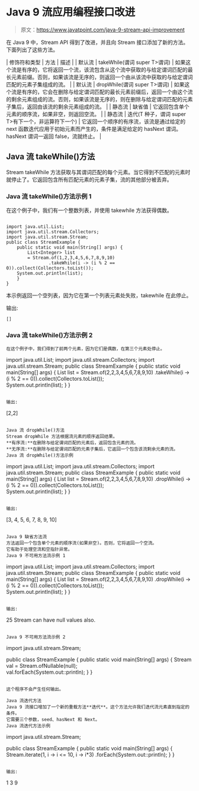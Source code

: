 # Java 9 流应用编程接口改进

> 原文：<https://www.javatpoint.com/java-9-stream-api-improvement>

在 Java 9 中，Stream API 得到了改进，并且向 Stream 接口添加了新的方法。下面列出了这些方法。

| 修饰符和类型 | 方法 | 描述 |
| 默认流 | takeWhile(谓词 super T>谓词) | 如果这个流是有序的，它将返回一个流，该流包含从这个流中获取的与给定谓词匹配的最长元素前缀。否则，如果该流是无序的，则返回一个由从该流中获取的与给定谓词匹配的元素子集组成的流。 |
| 默认流 | dropWhile(谓词 super T>谓词) | 如果这个流是有序的，它会在删除与给定谓词匹配的最长元素前缀后，返回一个由这个流的剩余元素组成的流。否则，如果该流是无序的，则在删除与给定谓词匹配的元素子集后，返回由该流的剩余元素组成的流。 |
| 静态<t>流</t> | 缺省值 | 它返回包含单个元素的顺序流，如果非空，则返回空流。 |
| 静态<t>流</t> | 迭代(T 种子，谓词 super T>有下一个，非运算符<t>下一个)</t> | 它返回一个顺序的有序流，该流是通过给定的 next 函数迭代应用于初始元素而产生的，条件是满足给定的 hasNext 谓词。hasNext 谓词一返回 false，流就终止。 |

## Java 流 takeWhile()方法

Stream takeWhile 方法获取与其谓词匹配的每个元素。当它得到不匹配的元素时就停止了。它返回包含所有匹配元素的元素子集，流的其他部分被丢弃。

### Java 流 takeWhile()方法示例 1

在这个例子中，我们有一个整数列表，并使用 takewhile 方法获得偶数。

```

import java.util.List;
import java.util.stream.Collectors;
import java.util.stream.Stream;
public class StreamExample {
	public static void main(String[] args) {
		List<Integer> list 
	    = Stream.of(1,2,3,4,5,6,7,8,9,10)
	            .takeWhile(i -> (i % 2 == 0)).collect(Collectors.toList());	 
	System.out.println(list);
	}
}

```

本示例返回一个空列表，因为它在第一个列表元素处失败，takewhile 在此停止。

输出:

```
[]

```

### Java 流 takeWhile()方法示例 2

```
在这个例子中，我们得到了前两个元素，因为它们是偶数，在第三个元素处停止。

```

import java.util.List;
import java.util.stream.Collectors;
import java.util.stream.Stream;
public class StreamExample {
	public static void main(String[] args) {
		List<Integer> list 
	    = Stream.of(2,2,3,4,5,6,7,8,9,10)
	            .takeWhile(i -> (i % 2 == 0)).collect(Collectors.toList());	 
	System.out.println(list);
	}
}

```

输出:

```
[2,2]

```

Java 流 dropWhile()方法
Stream dropWhile 方法根据流元素的顺序返回结果。
**有序流:**在删除与给定谓词匹配的元素后，返回包含元素的流。
**无序流:**在删除与给定谓词匹配的元素子集后，它返回一个包含该流剩余元素的流。
Java 流 dropWhile()方法示例

```

import java.util.List;
import java.util.stream.Collectors;
import java.util.stream.Stream;
public class StreamExample {
	public static void main(String[] args) {
		List<Integer> list 
	    = Stream.of(2,2,3,4,5,6,7,8,9,10)
	            .dropWhile(i -> (i % 2 == 0)).collect(Collectors.toList());	 
	System.out.println(list);
	}
}

```

输出:

```
[3, 4, 5, 6, 7, 8, 9, 10]

```

Java 9 缺省方法流
方法返回一个包含单个元素的顺序流(如果非空)。否则，它将返回一个空流。
它有助于处理空流和空指针异常。
Java 9 不可用方法流示例 1

```

import java.util.List;
import java.util.stream.Collectors;
import java.util.stream.Stream;
public class StreamExample {
	public static void main(String[] args) {
		List<Integer> list 
	    = Stream.of(2,2,3,4,5,6,7,8,9,10)
	            .dropWhile(i -> (i % 2 == 0)).collect(Collectors.toList());	 
	System.out.println(list);
	}
}

```

输出:

```
25
Stream can have null values also.

```

Java 9 不可用方法流示例 2

```

import java.util.stream.Stream;

public class StreamExample {
	public static void main(String[] args) {
		Stream<Integer> val 
	    = Stream.ofNullable(null);	 
	val.forEach(System.out::println);
	}
}

```

这个程序不会产生任何输出。

Java 流迭代方法
Java 9 流接口增加了一个新的重载方法**迭代**。这个方法允许我们迭代流元素直到指定的条件。
它需要三个参数，seed、hasNext 和 Next。
Java 流迭代方法示例

```

import java.util.stream.Stream;

public class StreamExample {
	public static void main(String[] args) {
		Stream.iterate(1, i -> i <= 10, i -> i*3)
		.forEach(System.out::println);
	}
}

```

输出:

```
1
3
9

```

```